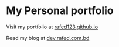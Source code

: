 # My Personal portfolio

Visit my portfolio at [rafed123.github.io](https://rafed123.github.io)

Read my blog at [dev.rafed.com.bd](https://dev.rafed.com.bd)

<!-- If you'd like to improve or fix my blog feel free to make a pull request
If you find any mistakes or would like to improve it, feel free to send a pull request! If you'd like to report a problem then you can mail me at [rafed123@gmail.com](mailto:rafed123@gmail.com). -->

<!-- To send a pull request, check **_pages** directory for contents under the **Series articles** section and **_posts** directory for contents under the **My blog** section. -->
